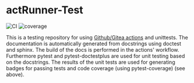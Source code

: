 # actRunner-Test

![CI](https://bc2-silicon.biozentrum.uni-wuerzburg.de/jub29yk/actRunner-Test/raw/branch/badges/tests.svg)
![coverage](https://bc2-silicon.biozentrum.uni-wuerzburg.de/jub29yk/actRunner-Test/raw/branch/badges/coverage.svg)

This is a testing repository for using [Github/Gitea actions](https://docs.gitea.com/next/usage/actions/overview/) and unittests.
The documentation is automatically generated from docstrings using doctest and sphinx. The build of the docs is performed in the actions' workflow.
Furthermore pytest and pytest-doctestplus are used for unit testing based on the docstrings. The results of the unit
tests are used for generating badges for passing tests and code coverage (using pytest-coverage) (see above).